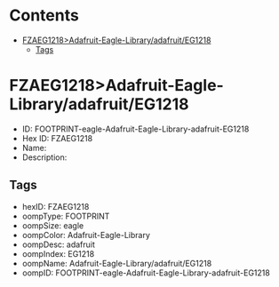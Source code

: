 



Contents
========

* [FZAEG1218>Adafruit-Eagle-Library/adafruit/EG1218](#fzaeg1218adafruit-eagle-libraryadafruiteg1218)
	* [Tags](#tags)

# FZAEG1218>Adafruit-Eagle-Library/adafruit/EG1218

- ID: FOOTPRINT-eagle-Adafruit-Eagle-Library-adafruit-EG1218
- Hex ID: FZAEG1218
- Name: 
- Description: 

## Tags

- hexID: FZAEG1218
- oompType: FOOTPRINT
- oompSize: eagle
- oompColor: Adafruit-Eagle-Library
- oompDesc: adafruit
- oompIndex: EG1218
- oompName: Adafruit-Eagle-Library/adafruit/EG1218
- oompID: FOOTPRINT-eagle-Adafruit-Eagle-Library-adafruit-EG1218

